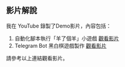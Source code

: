 ## 影片解說

我在 YouTube 錄製了Demo影片，內容包括：

1. 自動化腳本執行「羊了個羊」小遊戲 [觀看影片](https://www.youtube.com/watch?v=eDOZWJCnGk0)
2. Telegram Bot 黑白棋遊戲製作 [觀看影片](https://youtu.be/OmF7EE9eGjs)

請參考以上連結觀看影片。
